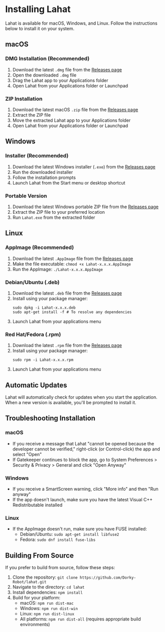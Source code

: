 # Installing Lahat

Lahat is available for macOS, Windows, and Linux. Follow the instructions below to install it on your system.

## macOS

### DMG Installation (Recommended)
1. Download the latest `.dmg` file from the [Releases page](https://github.com/Dorky-Robot/lahat/releases/latest)
2. Open the downloaded `.dmg` file
3. Drag the Lahat app to your Applications folder
4. Open Lahat from your Applications folder or Launchpad

### ZIP Installation
1. Download the latest macOS `.zip` file from the [Releases page](https://github.com/Dorky-Robot/lahat/releases/latest)
2. Extract the ZIP file
3. Move the extracted Lahat app to your Applications folder
4. Open Lahat from your Applications folder or Launchpad

## Windows

### Installer (Recommended)
1. Download the latest Windows installer (`.exe`) from the [Releases page](https://github.com/Dorky-Robot/lahat/releases/latest)
2. Run the downloaded installer
3. Follow the installation prompts
4. Launch Lahat from the Start menu or desktop shortcut

### Portable Version
1. Download the latest Windows portable ZIP file from the [Releases page](https://github.com/Dorky-Robot/lahat/releases/latest)
2. Extract the ZIP file to your preferred location
3. Run `Lahat.exe` from the extracted folder

## Linux

### AppImage (Recommended)
1. Download the latest `.AppImage` file from the [Releases page](https://github.com/Dorky-Robot/lahat/releases/latest)
2. Make the file executable: `chmod +x Lahat-x.x.x.AppImage`
3. Run the AppImage: `./Lahat-x.x.x.AppImage`

### Debian/Ubuntu (.deb)
1. Download the latest `.deb` file from the [Releases page](https://github.com/Dorky-Robot/lahat/releases/latest)
2. Install using your package manager:
   ```
   sudo dpkg -i Lahat-x.x.x.deb
   sudo apt-get install -f # To resolve any dependencies
   ```
3. Launch Lahat from your applications menu

### Red Hat/Fedora (.rpm)
1. Download the latest `.rpm` file from the [Releases page](https://github.com/Dorky-Robot/lahat/releases/latest)
2. Install using your package manager:
   ```
   sudo rpm -i Lahat-x.x.x.rpm
   ```
3. Launch Lahat from your applications menu

## Automatic Updates

Lahat will automatically check for updates when you start the application. When a new version is available, you'll be prompted to install it.

## Troubleshooting Installation

### macOS
- If you receive a message that Lahat "cannot be opened because the developer cannot be verified," right-click (or Control-click) the app and select "Open"
- If Gatekeeper continues to block the app, go to System Preferences > Security & Privacy > General and click "Open Anyway"

### Windows
- If you receive a SmartScreen warning, click "More info" and then "Run anyway"
- If the app doesn't launch, make sure you have the latest Visual C++ Redistributable installed

### Linux
- If the AppImage doesn't run, make sure you have FUSE installed:
  - Debian/Ubuntu: `sudo apt-get install libfuse2`
  - Fedora: `sudo dnf install fuse-libs`

## Building From Source

If you prefer to build from source, follow these steps:

1. Clone the repository: `git clone https://github.com/Dorky-Robot/lahat.git`
2. Navigate to the directory: `cd lahat`
3. Install dependencies: `npm install`
4. Build for your platform:
   - macOS: `npm run dist-mac`
   - Windows: `npm run dist-win`
   - Linux: `npm run dist-linux`
   - All platforms: `npm run dist-all` (requires appropriate build environments)